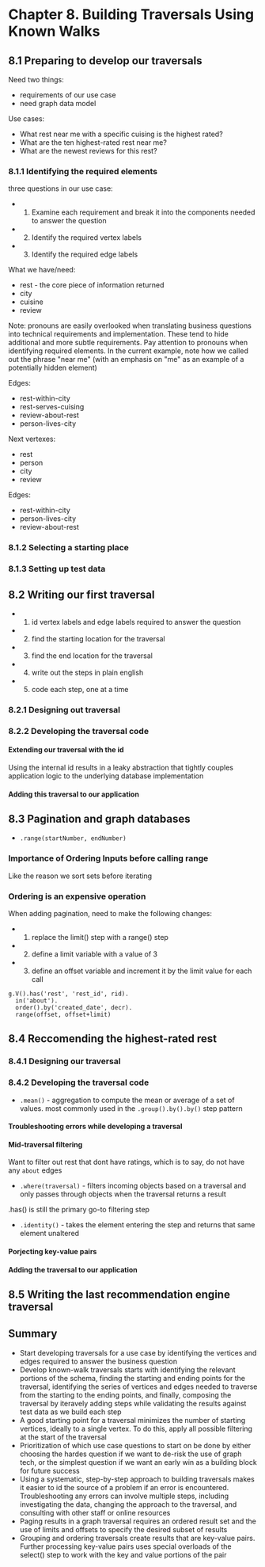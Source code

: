 # Chapter 8. Building Traversals Using Known Walks

## 8.1 Preparing to develop our traversals

Need two things:

- requirements of our use case
- need graph data model

Use cases:

- What rest near me with a specific cuising is the highest rated?
- What are the ten highest-rated rest near me?
- What are the newest reviews for this rest?

### 8.1.1 Identifying the required elements

three questions in our use case:

- 1. Examine each requirement and break it into the components needed to answer the question
- 2. Identify the required vertex labels
- 3. Identify the required edge labels

What we have/need:

- rest - the core piece of information returned
- city
- cuisine
- review

Note: pronouns are easily overlooked when translating business questions into technical requirements and implementation. These tend to hide additional and more subtle requirements. Pay attention to pronouns when identifying required elements. In the current example, note how we called out the phrase "near me" (with an emphasis on "me" as an example of a potentially hidden element)

Edges:

- rest-within-city
- rest-serves-cuising
- review-about-rest
- person-lives-city

Next vertexes:

- rest
- person
- city
- review

Edges:

- rest-within-city
- person-lives-city
- review-about-rest

### 8.1.2 Selecting a starting place

### 8.1.3 Setting up test data

## 8.2 Writing our first traversal

- 1. id vertex labels and edge labels required to answer the question
- 2. find the starting location for the traversal
- 3. find the end location for the traversal
- 4. write out the steps in plain english
- 5. code each step, one at a time

### 8.2.1 Designing out traversal

### 8.2.2 Developing the traversal code

#### Extending our traversal with the id

Using the internal id results in a leaky abstraction that tightly couples application logic to the underlying database implementation

#### Adding this traversal to our application

## 8.3 Pagination and graph databases

- `.range(startNumber, endNumber)`

### Importance of Ordering Inputs before calling range

Like the reason we sort sets before iterating

### Ordering is an expensive operation

When adding pagination, need to make the following changes:

- 1. replace the limit() step with a range() step
- 2. define a limit variable with a value of 3
- 3. define an offset variable and increment it by the limit value for each call

```gremlin
g.V().has('rest', 'rest_id', rid).
  in('about').
  order().by('created_date', decr).
  range(offset, offset+limit)
```

## 8.4 Reccomending the highest-rated rest

### 8.4.1 Designing our traversal

### 8.4.2 Developing the traversal code

- `.mean()` - aggregation to compute the mean or average of a set of values. most commonly used in the `.group().by().by()` step pattern

#### Troubleshooting errors while developing a traversal

#### Mid-traversal filtering

Want to filter out rest that dont have ratings, which is to say, do not have any `about` edges

- `.where(traversal)` - filters incoming objects based on a traversal and only passes through objects when the traversal returns a result

.has() is still the primary go-to filtering step

- `.identity()` - takes the element entering the step and returns that same element unaltered

#### Porjecting key-value pairs

#### Adding the traversal to our application

## 8.5 Writing the last recommendation engine traversal

## Summary

- Start developing traversals for a use case by identifying the vertices and edges required to answer the business question
- Develop known-walk traversals starts with identifying the relevant portions of the schema, finding the starting and ending points for the traversal, identifying the series of vertices and edges needed to traverse from the starting to the ending points, and finally, composing the traversal by iteravely adding steps while validating the results against test data as we build each step
- A good starting point for a traversal minimizes the number of starting vertices, ideally to a single vertex. To do this, apply all possible filtering at the start of the traversal
- Prioritization of which use case questions to start on be done by either choosing the hardes question if we want to de-risk the use of graph tech, or the simplest question if we want an early win as a building block for future success
- Using a systematic, step-by-step approach to building traversals makes it easier to id the source of a problem if an error is encountered. Troubleshooting any errors can involve multiple steps, including investigating the data, changing the approach to the traversal, and consulting with other staff or online resources
- Paging results in a graph traversal requires an ordered result set and the use of limits and offsets to specify the desired subset of results
- Grouping and ordering traversals create results that are key-value pairs. Further processing key-value pairs uses special overloads of the select() step to work with the key and value portions of the pair
